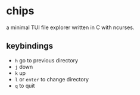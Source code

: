 # chips

a minimal TUI file explorer written in C with ncurses.

## keybindings

- `h` go to previous directory
- `j` down
- `k` up
- `l` or `enter` to change directory
- `q` to quit
